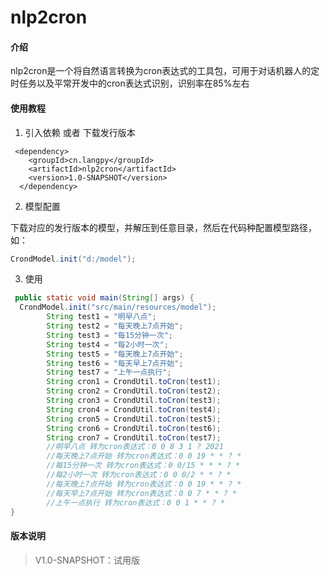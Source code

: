 # nlp2cron

#### 介绍
nlp2cron是一个将自然语言转换为cron表达式的工具包，可用于对话机器人的定时任务以及平常开发中的cron表达式识别，识别率在85%左右




#### 使用教程

1.  引入依赖 或者 下载发行版本
```
 <dependency>
    <groupId>cn.langpy</groupId>
    <artifactId>nlp2cron</artifactId>
    <version>1.0-SNAPSHOT</version>
  </dependency>
```
2.  模型配置

下载对应的发行版本的模型，并解压到任意目录，然后在代码种配置模型路径，如：
```java
CrondModel.init("d:/model");
```


3.  使用
```java
 public static void main(String[] args) {
  CrondModel.init("src/main/resources/model");
        String test1 = "明早八点";
        String test2 = "每天晚上7点开始";
        String test3 = "每15分钟一次";
        String test4 = "每2小时一次";
        String test5 = "每天晚上7点开始";
        String test6 = "每天早上7点开始";
        String test7 = "上午一点执行";
        String cron1 = CrondUtil.toCron(test1);
        String cron2 = CrondUtil.toCron(test2);
        String cron3 = CrondUtil.toCron(test3);
        String cron4 = CrondUtil.toCron(test4);
        String cron5 = CrondUtil.toCron(test5);
        String cron6 = CrondUtil.toCron(test6);
        String cron7 = CrondUtil.toCron(test7);
        //明早八点 转为cron表达式：0 0 8 3 1 ? 2021
        //每天晚上7点开始 转为cron表达式：0 0 19 * * ? *
        //每15分钟一次 转为cron表达式：0 0/15 * * * ? *
        //每2小时一次 转为cron表达式：0 0 0/2 * * ? *
        //每天晚上7点开始 转为cron表达式：0 0 19 * * ? *
        //每天早上7点开始 转为cron表达式：0 0 7 * * ? *
        //上午一点执行 转为cron表达式：0 0 1 * * ? *
}
```


#### 版本说明

> V1.0-SNAPSHOT：试用版





